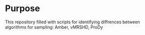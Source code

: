 # Purpose

This repository filled with scripts for identifying diffrences between
algorithms for sampling: Amber, vMRSHD, ProDy
